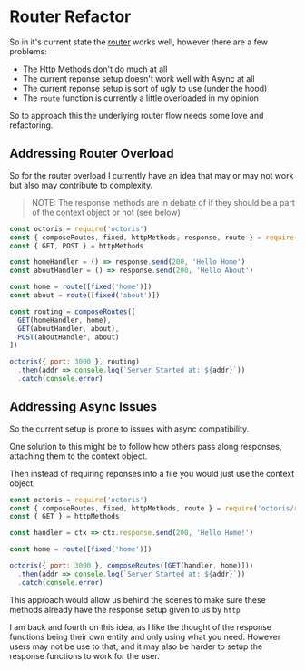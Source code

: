 # Router Refactor

So in it's current state the [router](https://github.com/dhershman1/octoris/blob/master/notes/core.md) works well, however there are a few problems:

- The Http Methods don't do much at all
- The current reponse setup doesn't work well with Async at all
- The current reponse setup is sort of ugly to use (under the hood)
- The `route` function is currently a little overloaded in my opinion

So to approach this the underlying router flow needs some love and refactoring.

## Addressing Router Overload

So for the router overload I currently have an idea that may or may not work but also may contribute to complexity.

> NOTE: The response methods are in debate of if they should be a part of the context object or not (see below)

```js
const octoris = require('octoris')
const { composeRoutes, fixed, httpMethods, response, route } = require('octoris/router')
const { GET, POST } = httpMethods

const homeHandler = () => response.send(200, 'Hello Home')
const aboutHandler = () => response.send(200, 'Hello About')

const home = route([fixed('home')])
const about = route([fixed('about')])

const routing = composeRoutes([
  GET(homeHandler, home),
  GET(aboutHandler, about),
  POST(aboutHandler, about)
])

octoris({ port: 3000 }, routing)
  .then(addr => console.log(`Server Started at: ${addr}`))
  .catch(console.error)
```

## Addressing Async Issues

So the current setup is prone to issues with async compatibility.

One solution to this might be to follow how others pass along responses, attaching them to the context object.

Then instead of requiring reponses into a file you would just use the context object.

```js
const octoris = require('octoris')
const { composeRoutes, fixed, httpMethods, route } = require('octoris/router')
const { GET } = httpMethods

const handler = ctx => ctx.response.send(200, 'Hello Home!')

const home = route([fixed('home')])

octoris({ port: 3000 }, composeRoutes([GET(handler, home)]))
  .then(addr => console.log(`Server Started at: ${addr}`))
  .catch(console.error)
```

This approach would allow us behind the scenes to make sure these methods already have the response setup given to us by `http`

I am back and fourth on this idea, as I like the thought of the response functions being their own entity and only using what you need. However users may not be use to that, and it may also be harder to setup the response functions to work for the user.
